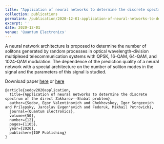 ```yaml
---
title: "Application of neural networks to determine the discrete spectrum of the direct Zakharov–Shabat problem"
collection: publications
permalink: /publication/2020-12-01-application-of-neural-networks-to-determine-the-discrete-spectrum
excerpt: ''
date: 2020-12-01
venue: 'Quantum Electronics'
---
```

A neural network architecture is proposed to determine the number of solitons generated by random processes 
in optical wavelength-division multiplexed telecommunication systems with QPSK, 16-QAM, 64-QAM, and 1024-QAM modulation. 
The dependence of the prediction quality of a 
neural network with a special architecture on the number of soliton 
modes in the signal and the parameters of this signal is studied.

Download paper [here](http://esf0.github.io/files/application_of_neural_networks_to_determine_the_discrete_spectrum.pdf) or 
[here](https://iopscience.iop.org/article/10.1088/1748-0221/12/06/C06034)

```
@article{sedov2020application,
  title={Application of neural networks to determine the discrete spectrum of the direct Zakharov--Shabat problem},
  author={Sedov, Egor Valentinovich and Chekhovskoy, Igor Sergeevich and Prilepsky, Jaroslav Evgen'evich and Fedoruk, Mikhail Petrovich},
  journal={Quantum Electronics},
  volume={50},
  number={12},
  pages={1105},
  year={2020},
  publisher={IOP Publishing}
}
```